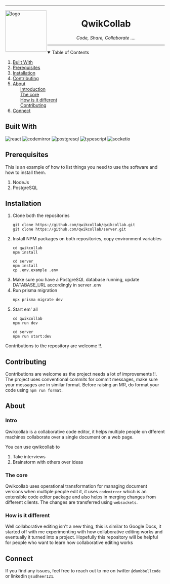 
---

<img align="left" src="https://i.ibb.co/25kXG8M/logo.png" alt="logo" width="130" height="130">

<div align="center"> 
<h1><b> QwikCollab  </b></h1>  
<i> Code, Share, Collaborate .... </i>
</div>

---

<!-- TABLE OF CONTENTS -->
<details open="open">
  <summary>Table of Contents</summary>
  <ol>
    <li><a href="#built-with">Built With</a></li>
    <li><a href="#prerequisites">Prerequisites</a></li>
    <li><a href="#installation">Installation</a></li>
    <li><a href="#contributing">Contributing</a></li>
    <li> 
        <a href="#about">About</a>
        <ul><a href="#intro"> Introduction </a></ul>
        <ul><a href="#the-core"> The core </a></ul>
        <ul><a href="#how-is-it-different"> How is it different </a></ul>
        <ul><a href="#contributing"> Contributing </a></ul>
    </li>
    <li><a href="#connect">Connect</a></li>
  </ol>
</details>

## Built With

<a><img alt="react" src="https://img.shields.io/badge/React-20232A?style=for-the-badge&logo=react&logoColor=61DAFB"></a>
<a><img alt="codemirror" src="https://img.shields.io/badge/CodeMirror-A30705?style=for-the-badge&logo=CodeMirror&logoColor=white"></a>
<a><img alt="postgresql" src="https://img.shields.io/badge/PostgreSQL-316192?style=for-the-badge&logo=postgresql&logoColor=white"></a>
<a><img alt="typescript" src="https://img.shields.io/badge/TypeScript-007ACC?style=for-the-badge&logo=typescript&logoColor=white"></a>
<a><img alt="socketio" src="https://img.shields.io/badge/Socket.io-010101?&style=for-the-badge&logo=Socket.io&logoColor=white"></a>

## Prerequisites

This is an example of how to list things you need to use the software and how to install them.

1. NodeJs
2. PostgreSQL

## Installation

1. Clone both the repositories
   ```shell
   git clone https://github.com/qwikcollab/qwikcollab.git
   git clone https://github.com/qwikcollab/server.git
   ```
2. Install NPM packages on both repositories, copy environment variables
   ```shell
   cd qwikcollab
   npm install
   ```
   ```shell
   cd server
   npm install
   cp .env.example .env
   ```
3. Make sure you have a PostgreSQL database running, update DATABASE_URL accordingly in server .env
4. Run prisma migration
   ```sh
   npx prisma migrate dev
   ```
5. Start em' all
   ```shell
   cd qwikcollab
   npm run dev
   ```
   ```shell
   cd server
   npm run start:dev
   ```

Contributions to the repository are welcome !!.

## Contributing

Contributions are welcome as the project needs a lot of improvements !!.
The project uses conventional commits for commit messages, make sure your
messages are in similar format. Before raising an MR, do format your
code using `npm run format`.

## About

### Intro

Qwikcollab is a collaborative code editor, it helps multiple people on dfferent machines collaborate over a single document
on a web page.

You can use qwikcollab to

1. Take interviews
2. Brainstorm with others over ideas

### The core

Qwikcollab uses operational transformation for managing document versions when
multiple people edit it, it uses `codemirror`
which is an extensible code editor package and also helps in
merging changes from different clients. The changes are transferred using `websockets`.

### How is it different

Well collaborative editing isn't a new thing, this is similar to Google Docs, it started off
with me experimenting with how collaborative editing works and eventually it turned into a project.
Hopefully this repository will be helpful for people who want to learn how collaborative editing
works

## Connect

If you find any issues, feel free to reach out to me on twitter
`@dumbbellcode` or linkedin `@sudheer121`. 
